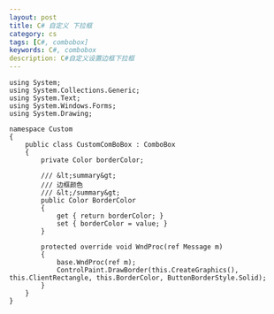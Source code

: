 ```yaml
---
layout: post
title: C# 自定义 下拉框
category: cs
tags: [C#, combobox]
keywords: C#, combobox
description: C#自定义设置边框下拉框
---
```



    using System;
    using System.Collections.Generic;
    using System.Text;
    using System.Windows.Forms;
    using System.Drawing;
    
    namespace Custom
    {
        public class CustomComBoBox : ComboBox
        {
            private Color borderColor;
    
            /// &lt;summary&gt;
            /// 边框颜色
            /// &lt;/summary&gt;
            public Color BorderColor
            {
                get { return borderColor; }
                set { borderColor = value; }
            }
    
            protected override void WndProc(ref Message m)
            {
                base.WndProc(ref m);
                ControlPaint.DrawBorder(this.CreateGraphics(), this.ClientRectangle, this.BorderColor, ButtonBorderStyle.Solid);
            } 
        }
    }


